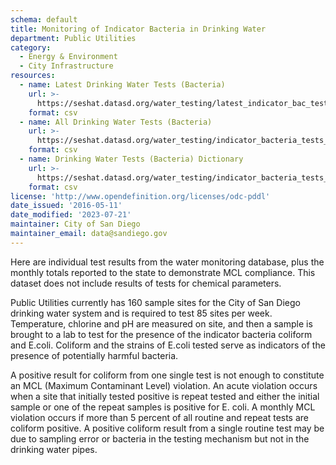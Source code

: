 ```yaml
---
schema: default
title: Monitoring of Indicator Bacteria in Drinking Water
department: Public Utilities
category:
  - Energy & Environment
  - City Infrastructure
resources:
  - name: Latest Drinking Water Tests (Bacteria)
    url: >-
      https://seshat.datasd.org/water_testing/latest_indicator_bac_tests_datasd_v1.csv
    format: csv
  - name: All Drinking Water Tests (Bacteria)
    url: >-
      https://seshat.datasd.org/water_testing/indicator_bacteria_tests_datasd_v1.csv
    format: csv
  - name: Drinking Water Tests (Bacteria) Dictionary
    url: >-
      https://seshat.datasd.org/water_testing/indicator_bacteria_tests_dictionary_datasd.csv
    format: csv
license: 'http://www.opendefinition.org/licenses/odc-pddl'
date_issued: '2016-05-11'
date_modified: '2023-07-21'
maintainer: City of San Diego
maintainer_email: data@sandiego.gov
---
```

Here are individual test results from the water monitoring database,
plus the monthly totals reported to the state to demonstrate MCL compliance.
This dataset does not include results of tests for chemical parameters.

<!--more-->
Public Utilities currently has 160 sample sites for the City of San Diego drinking
water system and is required to test 85 sites per week. Temperature, chlorine
and pH are measured on site, and then a sample is brought to a lab to test
for the presence of the indicator bacteria coliform and E.coli. Coliform
and the strains of E.coli tested serve as indicators of the presence of
potentially harmful bacteria.

A positive result for coliform from one single test is not enough to constitute
an MCL (Maximum Contaminant Level) violation. An acute violation occurs when
a site that initially tested positive is repeat tested and either the initial
sample or one of the repeat samples is positive for E. coli. A monthly MCL
violation occurs if more than 5 percent of all routine and repeat tests
are coliform positive. A positive coliform result from a single routine
test may be due to sampling error or bacteria in the testing mechanism
but not in the drinking water pipes.

